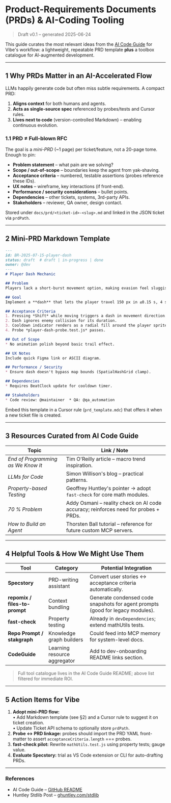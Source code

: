 # Product-Requirements Documents (PRDs) & AI-Coding Tooling  
> Draft v0.1 – generated 2025-06-24

This guide curates the most relevant ideas from the [AI Code Guide](https://github.com/automata/aicodeguide) for Vibe's workflow: a lightweight, repeatable PRD template **plus** a toolbox catalogue for AI-augmented development.

---
## 1  Why PRDs Matter in an AI-Accelerated Flow

LLMs happily generate code but often miss subtle requirements. A compact PRD:

1. **Aligns context** for both humans and agents.  
2. **Acts as single-source spec** referenced by probes/tests and Cursor rules.  
3. **Lives next to code** (version-controlled Markdown) – enabling continuous evolution.

### 1.1 PRD ≠ Full-blown RFC
The goal is a *mini-PRD* (~1 page) per ticket/feature, not a 20-page tome. Enough to pin:

* **Problem statement** – what pain are we solving?  
* **Scope / out-of-scope** – boundaries keep the agent from yak-shaving.  
* **Acceptance criteria** – numbered, testable assertions (probes reference these IDs).  
* **UX notes** – wireframe, key interactions (if front-end).  
* **Performance / security considerations** – bullet points.  
* **Dependencies** – other tickets, systems, 3rd-party APIs.  
* **Stakeholders** – reviewer, QA owner, design contact.

Stored under `docs/prd/<ticket-id>-<slug>.md` and linked in the JSON ticket via `prdPath`.

---
## 2  Mini-PRD Markdown Template
```markdown
---
id: BR-2025-07-15-player-dash
status: draft  # draft | in-progress | done
owner: @dev
---
# Player Dash Mechanic

## Problem
Players lack a short-burst movement option, making evasion feel sluggish.

## Goal
Implement a **dash** that lets the player travel 150 px in ≤0.15 s, 4 s cooldown.

## Acceptance Criteria
1. Pressing *Shift* while moving triggers a dash in movement direction.
2. Dash ignores enemy collision for its duration.
3. Cooldown indicator renders as a radial fill around the player sprite.
4. Probe *player-dash-probe.test.js* passes.

## Out of Scope
* No animation polish beyond basic trail effect.

## UX Notes
Include quick Figma link or ASCII diagram.

## Performance / Security
* Ensure dash doesn't bypass map bounds (SpatialHashGrid clamp).

## Dependencies
* Requires BeatClock update for cooldown timer.

## Stakeholders
* Code review: @maintainer  * QA: @qa_automation
```
Embed this template in a Cursor rule (`prd_template.mdc`) that offers it when a new ticket file is created.

---
## 3  Resources Curated from AI Code Guide

| Topic | Link / Note |
|-------|-------------|
| *End of Programming as We Know It* | Tim O'Reilly article – macro trend inspiration. |
| *LLMs for Code* | Simon Willison's blog – practical patterns. |
| *Property-based Testing* | Geoffrey Huntley's pointer → adopt `fast-check` for core math modules. |
| *70 % Problem* | Addy Osmani – reality check on AI code accuracy; reinforces need for probes + PRDs. |
| *How to Build an Agent* | Thorsten Ball tutorial – reference for future custom MCP servers. |

---
## 4  Helpful Tools & How We Might Use Them

| Tool | Category | Potential Integration |
|------|----------|-----------------------|
| **Specstory** | PRD-writing assistant | Convert user stories ↔︎ acceptance criteria automatically. |
| **repomix / files-to-prompt** | Context bundling | Generate condensed code snapshots for agent prompts (good for legacy modules). |
| **fast-check** | Property testing | Already in `devDependencies`; extend mathUtils tests. |
| **Repo Prompt / stakgraph** | Knowledge graph builders | Could feed into MCP memory for system-level docs. |
| **CodeGuide** | Learning resource aggregator | Add to dev-onboarding README links section. |

> Full tool catalogue lives in the AI Code Guide README; above list filtered for immediate ROI.

---
## 5  Action Items for Vibe

1. **Adopt mini-PRD flow:**  
   • Add Markdown template (see §2) and a Cursor rule to suggest it on ticket creation.  
   • Update Ticket API schema to optionally store `prdPath`.
2. **Probe ↔︎ PRD linkage:** probes should import the PRD YAML front-matter to assert `acceptanceCriteria.length` === probes.  
3. **fast-check pilot:** Rewrite `mathUtils.test.js` using property tests; gauge value.
4. **Evaluate Specstory:** trial as VS Code extension or CLI for auto-drafting PRDs.

---
### References
* AI Code Guide – [GitHub README](https://github.com/automata/aicodeguide) 
* Huntley Stdlib Post – [ghuntley.com/stdlib](https://ghuntley.com/stdlib/) 